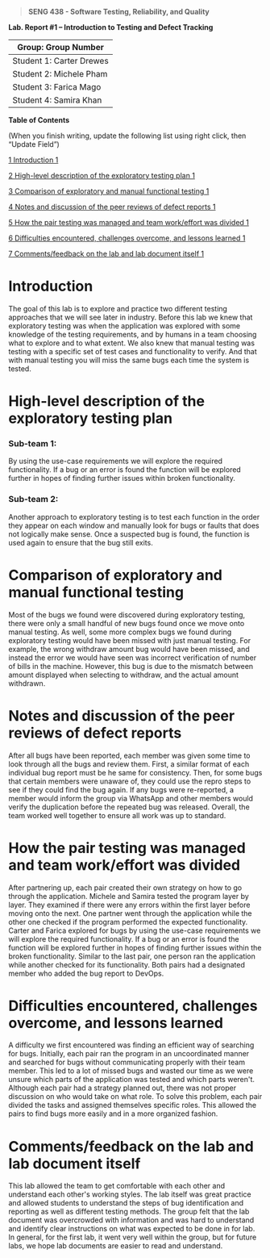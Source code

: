 >   **SENG 438 - Software Testing, Reliability, and Quality**

**Lab. Report \#1 – Introduction to Testing and Defect Tracking**

| Group: Group Number      |
|--------------------------|
| Student 1: Carter Drewes |   
| Student 2: Michele Pham  |   
| Student 3: Farica Mago   |   
| Student 4: Samira Khan   |   


**Table of Contents**

(When you finish writing, update the following list using right click, then
“Update Field”)

[1 Introduction	1](#_Toc439194677)

[2 High-level description of the exploratory testing plan	1](#_Toc439194678)

[3 Comparison of exploratory and manual functional testing	1](#_Toc439194679)

[4 Notes and discussion of the peer reviews of defect reports	1](#_Toc439194680)

[5 How the pair testing was managed and team work/effort was
divided	1](#_Toc439194681)

[6 Difficulties encountered, challenges overcome, and lessons
learned	1](#_Toc439194682)

[7 Comments/feedback on the lab and lab document itself	1](#_Toc439194683)

# Introduction

The goal of this lab is to explore and practice two different testing approaches that 
we will see later in industry. Before this lab we knew that exploratory testing was when the
application was explored with some knowledge of the testing requirements, and by humans in a team
choosing what to explore and to what extent. We also knew that manual testing was testing with a
specific set of test cases and functionality to verify. And that with manual testing you will miss
the same bugs each time the system is tested.

# High-level description of the exploratory testing plan

### Sub-team 1:
By using the use-case requirements we will explore the required functionality.
If a bug or an error is found the function will be explored further in hopes of finding 
further issues within broken functionality.

### Sub-team 2:
Another approach to exploratory testing is to test each function in the order they appear on each 
window and manually look for bugs or faults that does not logically make sense. 
Once a suspected bug is found, the function is used again to ensure that the bug still exits.

# Comparison of exploratory and manual functional testing

Most of the bugs we found were discovered during exploratory testing, there were only a small handful
of new bugs found once we move onto manual testing. As well, some more complex bugs we found during 
exploratory testing would have been missed with just manual testing. For example, the wrong withdraw
amount bug would have been missed, and instead the error we would have seen was incorrect verification
of number of bills in the machine. However, this bug is due to the mismatch between amount displayed
when selecting to withdraw, and the actual amount withdrawn.

# Notes and discussion of the peer reviews of defect reports

After all bugs have been reported, each member was given some time to look through all the bugs and review them. 
First, a similar format of each individual bug report must be he same for consistency. 
Then, for some bugs that certain members were unaware of, they could use the repro steps to see 
if they could find the bug again. If any bugs were re-reported, a member would inform the group 
via WhatsApp and other members would verify the duplication before the repeated bug was released. 
Overall, the team worked well together to ensure all work was up to standard.

# How the pair testing was managed and team work/effort was divided 

After partnering up, each pair created their own strategy on how to go through the application. 
Michele and Samira tested the program layer by layer. They examined if there were any errors 
within the first layer before moving onto the next. One partner went through the application 
while the other one checked if the program performed the expected functionality. 
Carter and Farica explored for bugs by using the use-case requirements we will explore the 
required functionality. If a bug or an error is found the function will be explored further in 
hopes of finding further issues within the broken functionality. Similar to the last pair, one 
person ran the application while another checked for its functionality. Both pairs had a designated 
member who added the bug report to DevOps.


# Difficulties encountered, challenges overcome, and lessons learned

A difficulty we first encountered was finding an efficient way of searching for bugs. 
Initially, each pair ran the program in an uncoordinated manner and searched for bugs without 
communicating properly with their team member. This led to a lot of missed bugs and wasted our 
time as we were unsure which parts of the application was tested and which parts weren't. 
Although each pair had a strategy planned out, there was not proper discussion on who would take 
on what role. To solve this problem, each pair divided the tasks and assigned themselves specific 
roles. This allowed the pairs to find bugs more easily and in a more organized fashion.


# Comments/feedback on the lab and lab document itself

This lab allowed the team to get comfortable with each other and understand each other's working 
styles. The lab itself was great practice and allowed students to understand the steps of bug 
identification and reporting as well as different testing methods. The group felt that the lab 
document was overcrowded with information and was hard to understand and identify clear 
instructions on what was expected to be done in for lab. In general, for the first lab, 
it went very well within the group, but for future labs, we hope lab documents are easier to 
read and understand.
